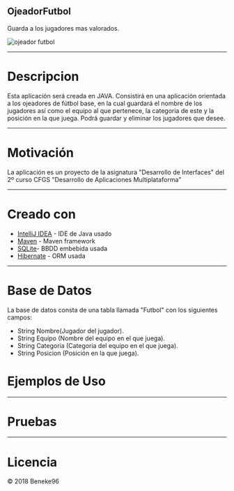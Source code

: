 ## OjeadorFutbol

Guarda a los jugadores mas valorados.

![ojeador futbol](https://user-images.githubusercontent.com/35973932/35769112-04b86344-08fe-11e8-9c1b-64e63055fd63.png)

--------------

# Descripcion 

Esta aplicación será creada en JAVA. Consistirá en una aplicación orientada a los ojeadores de fútbol base, en la cual guardará el nombre de los jugadores así como el equipo al que pertenece, la categoria de este y la posición en la que juega. Podrá guardar y eliminar los jugadores que desee.

-----------

# Motivación
La aplicación es un proyecto de la asignatura "Desarrollo de Interfaces" del 2º curso  CFGS "Desarrollo de Aplicaciones Multiplataforma"

-------------

# Creado con
 - [IntelliJ IDEA](https://www.jetbrains.com/idea/) - IDE de Java usado
 - [Maven](https://maven.apache.org/) - Maven framework
 - [SQLite](https://www.sqlite.org/)- BBDD embebida usada
 - [Hibernate](http://hibernate.org/) - ORM usada
 
 -------------
 
 # Base de Datos
 
 La base de datos consta de una tabla llamada "Futbol" con los siguientes campos:
 - String Nombre(Jugador del jugador).
 - String Equipo (Nombre del equipo en el que juega).
 - String Categoria (Categoria del equipo en el que juega).
 - String Posicion (Posición en la que juega).
 
 
# Ejemplos de Uso

-------------
# Pruebas

-------------
# Licencia
<p>&copy; 2018 Beneke96<p>
  
